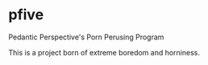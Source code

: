 # pfive
Pedantic Perspective's Porn Perusing Program

This is a project born of extreme boredom and horniness. 
